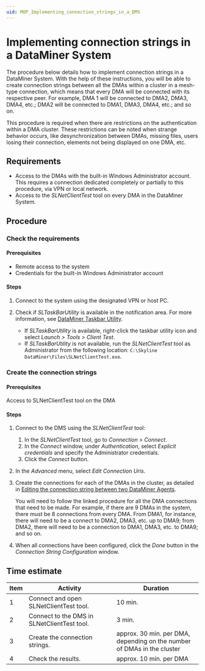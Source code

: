 ```yaml
---
uid: MOP_Implementing_connection_strings_in_a_DMS
---
```


# Implementing connection strings in a DataMiner System

The procedure below details how to implement connection strings in a DataMiner System. With the help of these instructions, you will be able to create connection strings between all the DMAs within a cluster in a mesh-type connection, which means that every DMA will be connected with its respective peer. For example, DMA 1 will be connected to DMA2, DMA3, DMA4, etc.; DMA2 will be connected to DMA1, DMA3, DMA4, etc.; and so on.

This procedure is required when there are restrictions on the authentication within a DMA cluster. These restrictions can be noted when strange behavior occurs, like desynchronization between DMAs, missing files, users losing their connection, elements not being displayed on one DMA, etc.

## Requirements

- Access to the DMAs with the built-in Windows Administrator account. This requires a connection dedicated completely or partially to this procedure, via VPN or local network.
- Access to the *SLNetClientTest* tool on every DMA in the DataMiner System.

## Procedure

### Check the requirements

#### Prerequisites

- Remote access to the system
- Credentials for the built-in Windows Administrator account

#### Steps

1. Connect to the system using the designated VPN or host PC.
1. Check if *SLTaskBarUtility* is available in the notification area. For more information, see [DataMiner Taskbar Utility](xref:DataMiner_Taskbar_Utility).

    - If *SLTaskBarUtility* is available, right-click the taskbar utility icon and select *Launch > Tools > Client Test*.
    - If *SLTaskBarUtility* is not available, run the *SLNetClientTest* tool as Administrator from the following location: `C:\Skyline DataMiner\Files\SLNetClientTest.exe`.

### Create the connection strings

#### Prerequisites

Access to SLNetClientTest tool on the DMA

#### Steps

1. Connect to the DMS using the *SLNetClientTest* tool:

    1. In the *SLNetClientTest* tool, go to *Connection* > *Connect*.
    1. In the *Connect* window, under *Authentication*, select *Explicit credentials* and specify the Administrator credentials.
    1. Click the *Connect* button.

1. In the *Advanced* menu, select *Edit Connection Uris*.
1. Create the connections for each of the DMAs in the cluster, as detailed in [Editing the connection string between two DataMiner Agents](xref:SLNetClientTest_editing_connection_string).

   You will need to follow the linked procedure for all the DMA connections that need to be made. For example, if there are 9 DMAs in the system, there must be 8 connections from every DMA. From DMA1, for instance, there will need to be a connect to DMA2, DMA3, etc. up to DMA9; from DMA2, there will need to be a connection to DMA1, DMA3, etc. to DMA9; and so on.

1. When all connections have been configured, click the *Done* button in the *Connection String Configuration* window.

## Time estimate

| Item | Activity | Duration |
|------|----------|----------|
| 1    | Connect and open SLNetClientTest tool.      | 10 min. |
| 2    | Connect to the DMS in SLNetClientTest tool. | 3 min.  |
| 3    | Create the connection strings.              | approx. 30 min. per DMA,<br> depending on the number of DMAs in the cluster |
| 4    | Check the results.                          | approx. 10 min. per DMA |
